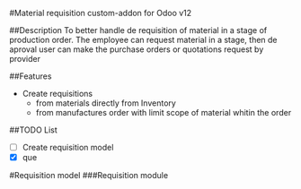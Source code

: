 #Material requisition custom-addon for Odoo v12

##Description
 To better handle de requisition of material in a stage of production order.
 The employee can request material in a stage, then de aproval user can make
 the purchase orders  or quotations request by provider
 
 ##Features
 
 * Create requisitions
    * from materials directly from Inventory
    * from manufactures order with limit scope of material whitin the order
    
     
    
 ##TODO List
 
 - [ ] Create requisition model
 - [X] que  
 
 #Requisition model
 ###Requisition module
 
 